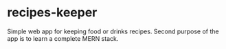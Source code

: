 # recipes-keeper
Simple web app for keeping food or drinks recipes. Second purpose of the app is to learn a complete MERN stack.

